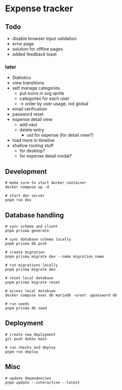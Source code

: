 # Expense tracker

## Todo

- disable browser input validation
- error page
- solution for offline pages
- added feedback toast

### later

- Statistics
- view transitions
- self manage categories
  - put icons in svg sprite
  - categories for each user
  - -> order by user usage, not global
- email verification
- password reset
- expense detail view
  - add vaul
  - delete entry
    - uid for expense (for detail view?)
- load more in timeline
- shallow routing stuff
  - for desktop?
  - for expense detail modal?

## Development

```
# make sure to start docker container
docker compose up -d

# start dev server
pnpm run dev
```

## Database handling

```
# sync schema and client
pnpm prisma generate

# sync database schema locally
pnpm prisma db push

# create migration
pnpm prisma migrate dev --name migration_name

# run migrations locally
pnpm prisma migrate dev

# reset local database
pnpm prisma migrate reset

# access local databsae
docker compose exec db mariadb -uroot -ppassword db

# run seeds
pnpm prisma db seed
```

## Deployment

```
# create new deployment
git push dokku main

# run checks and deploy
pnpm run deploy
```

## Misc

```
# update dependencies
pnpm update --interactive --latest
```

